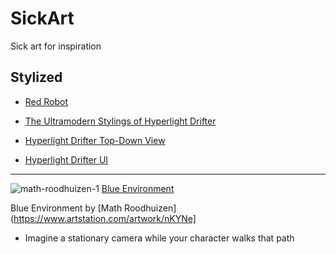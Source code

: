 # SickArt
Sick art for inspiration


## Stylized

- [Red Robot](https://www.artstation.com/artwork/l0nlz)

- [The Ultramodern Stylings of Hyperlight Drifter](http://www.gamasutra.com/blogs/KrisLigman/20131030/203652/The_ultramodern_stylings_of_Hyper_Light_Drifter.php)

- [Hyperlight Drifter Top-Down View](https://shutupndraw.com/2018/02/05/pixel-part-2-top-view-hyper-light-drifter/)

- [Hyperlight Drifter UI](https://medium.com/the-space-ape-games-experience/hyper-light-drifter-ui-breakdown-c2d9cfe0a192)
_____________________
![math-roodhuizen-1](https://user-images.githubusercontent.com/44952272/48557203-3a486c80-e93a-11e8-9f8e-caf1dde4c353.jpg)
[Blue Environment](https://www.artstation.com/artwork/nKYNe)

Blue Environment by [Math Roodhuizen](https://www.artstation.com/artwork/nKYNe]

- Imagine a stationary camera while your character walks that path
